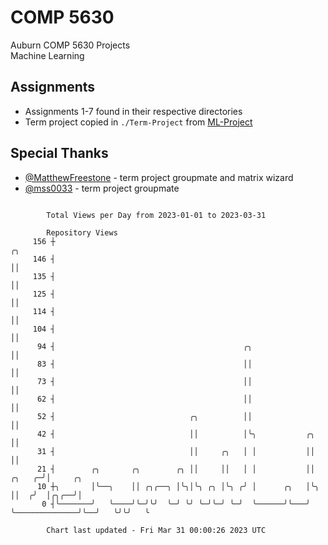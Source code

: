 # COMP 5630
Auburn COMP 5630 Projects  
Machine Learning

## Assignments
- Assignments 1-7 found in their respective directories
- Term project copied in `./Term-Project` from [ML-Project](https://github.com/wumphlett/ML-Project)

## Special Thanks
- [@MatthewFreestone](https://github.com/MatthewFreestone) - term project groupmate and matrix wizard
- [@mss0033](https://github.com/mss0033) - term project groupmate

```

        Total Views per Day from 2023-01-01 to 2023-03-31

        Repository Views
     156 ┼                                                                                ╭╮
     146 ┤                                                                                ││
     135 ┤                                                                                ││
     125 ┤                                                                                ││
     114 ┤                                                                                ││
     104 ┤                                                                                ││
      94 ┤                                          ╭╮                                    ││
      83 ┤                                          ││                                    ││
      73 ┤                                          ││                                    ││
      62 ┤                                          ││                                    ││
      52 ┤                              ╭╮          ││                                    ││
      42 ┤                              ││          │╰╮           ╭╮                      ││
      31 ┤                              ││     ╭╮   │ │           ││                      ││
      21 ┤        ╭╮       ╭╮        ╭╮ ││     ││   │ │           ││               ╭╮   ╭─╯│     ╭╮
      10 ┼╮       │╰──╮    ││ ╭╮╭──╮ │╰╮│╰╮ ╭╮ │╰╮ ╭╯ │      ╭╮   │╰╮              ││  ╭╯  │╭╮╭──╯│
       0 ┤╰───────╯   ╰────╯╰─╯╰╯  ╰─╯ ╰╯ ╰─╯╰─╯ ╰─╯  ╰──────╯╰───╯ ╰──────────────╯╰──╯   ╰╯╰╯   ╰

        Chart last updated - Fri Mar 31 00:00:26 2023 UTC
        
```
